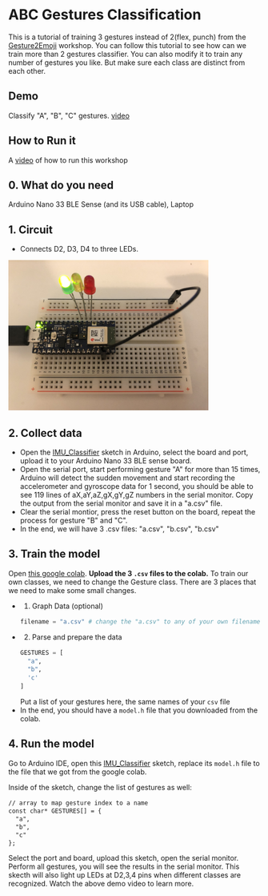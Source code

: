 # ABC Gestures Classification
This is a tutorial of training 3 gestures instead of 2(flex, punch) from the [Gesture2Emoji](../GestureToEmoji) workshop. You can follow this tutorial to see how can we train more than 2 gestures classifier. You can also modify it to train any number of gestures you like. But make sure each class are distinct from each other.

## Demo
Classify "A", "B", "C" gestures.
[video](https://youtu.be/7AfUF4RuiZ8)

## How to Run it
A [video](https://www.loom.com/share/ae50b56c41774eb6b98e9b8f728b3c90) of how to run this workshop

## 0. What do you need
Arduino Nano 33 BLE Sense (and its USB cable), Laptop

## 1. Circuit
- Connects D2, D3, D4 to three LEDs.
<img src="../../images/abcgesture_circuit.jpg" alt="abcgesture_circuit" width="400px">

## 2. Collect data
- Open the [IMU_Classifier](https://github.com/yining1023/Machine-Learning-for-Physical-Computing/tree/master/Examples/ABCGestures/ArduinoSketches/IMU_Capture) sketch in Arduino, select the board and port, upload it to your Arduino Nano 33 BLE sense board.
- Open the serial port, start performing gesture "A" for more than 15 times, Arduino will detect the sudden movement and start recording the accelerometer and gyroscope data for 1 second, you should be able to see 119 lines of aX,aY,aZ,gX,gY,gZ numbers in the serial monitor. Copy the output from the serial monitor and save it in a "a.csv" file.
- Clear the serial montior, press the reset button on the board, repeat the process for gesture "B" and "C".
- In the end, we will have 3 .csv files: "a.csv", "b.csv", "b.csv"

## 3. Train the model
Open [this google colab](https://colab.research.google.com/drive/1E2UFGJjddwEp3yKxMF9Fk02D2KACauyn).
**Upload the 3 `.csv` files to the colab.**
To train our own classes, we need to change the Gesture class.
There are 3 places that we need to make some small changes.
  - 1. Graph Data (optional)
    ```python
    filename = "a.csv" # change the "a.csv" to any of your own filename
    ```
  - 2. Parse and prepare the data
    ```python
    GESTURES = [
      "a",
      "b",
      'c'
    ]
    ```
    Put a list of your gestures here, the same names of your `csv` file
- In the end, you should have a `model.h` file that you downloaded from the colab.

## 4. Run the model
Go to Arduino IDE, open this [IMU_Classifier](https://github.com/yining1023/Machine-Learning-for-Physical-Computing/tree/master/Examples/ABCGestures/ArduinoSketches/IMU_Classifier) sketch, replace its `model.h` file to the file that we got from the google colab.

Inside of the sketch, change the list of gestures as well:
```
// array to map gesture index to a name
const char* GESTURES[] = {
  "a",
  "b",
  "c"
};
```
Select the port and board, upload this sketch, open the serial monitor. Perform all gestures, you will see the results in the serial monitor.
This skecth will also light up LEDs at D2,3,4 pins when different classes are recognized. Watch the above demo video to learn more.
